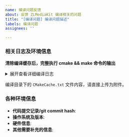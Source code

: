```yaml
---
name: 编译问题反馈
about: 反馈 ZLMediaKit 编译相关的问题
title: "[编译问题] 编译问题描述"
labels: 编译问题
assignees: ''

---
```


<!--
 请仔细阅读相关注释提示, 请务必根据提示填写相关信息.
 1. 信息不完整会影响问题的解决速度.
 1. 乱七八糟的渲染格式也会影响开发者心情, 同样会影响问题的解决. 提交前请务必点击 Preview/预览下反馈的显示效果.
 1. 不要删除模版内容, 模版的注释部分的内容不会显示，不需要删除，直接在各部分注释外面补充相关信息即可.
 -->

<!--
 markdown 语法参考:
 * https://docs.github.com/cn/get-started/writing-on-github/getting-started-with-writing-and-formatting-on-github/basic-writing-and-formatting-syntax
 * https://docs.github.com/en/get-started/writing-on-github/getting-started-with-writing-and-formatting-on-github/basic-writing-and-formatting-syntax
 -->

### 相关日志及环境信息

<!--
  由于编译日志通长较长, 建议将日志信息填写到下面 `````` block 内，或者上传日志文件
  -->

**清除编译缓存后，完整执行 cmake && make 命令的输出**

<details>
<summary>展开查看详细编译日志</summary>
<pre>

```
详细日志粘在这里!
```

</pre>
</details>

编译目录下的 `CMakeCache.txt` 文件内容，请直接上传为附件。

### 各种环境信息

<!--
  请填写相关环境信息, 详细的环境信息有助于快速复现定位问题.

  * 代码提交记录, 可使用命令 `git rev-parse HEAD` 进行查看.
  * 操作系统及版本, 如: Windows 10, CentOS 7, ...
  * 硬件信息, 如: Intel, AMD, ARM, 飞腾, 龙芯, ...
  -->

* **代码提交记录/git commit hash**:
* **操作系统及版本**:
* **硬件信息**:
* **其他需要补充的信息**:
